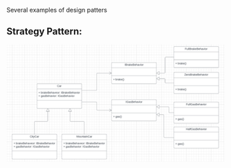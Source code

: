 Several examples of design patters

## Strategy Pattern:

<img src="./doc/strategy-pattern/strategy-pattern.png"
     alt="Markdown Monster icon"
     style="float: left; margin-right: 10px;" />
